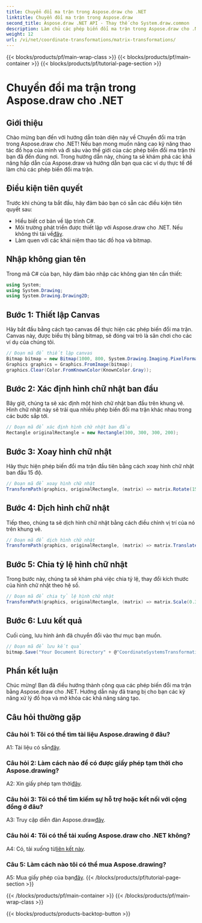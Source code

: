 ```yaml
---
title: Chuyển đổi ma trận trong Aspose.draw cho .NET
linktitle: Chuyển đổi ma trận trong Aspose.draw
second_title: Aspose.draw .NET API - Thay thế cho System.draw.common
description: Làm chủ các phép biến đổi ma trận trong Aspose.draw cho .NET với hướng dẫn từng bước này.
weight: 12
url: /vi/net/coordinate-transformations/matrix-transformations/
---
```


{{< blocks/products/pf/main-wrap-class >}}
{{< blocks/products/pf/main-container >}}
{{< blocks/products/pf/tutorial-page-section >}}

# Chuyển đổi ma trận trong Aspose.draw cho .NET

## Giới thiệu

Chào mừng bạn đến với hướng dẫn toàn diện này về Chuyển đổi ma trận trong Aspose.draw cho .NET! Nếu bạn mong muốn nâng cao kỹ năng thao tác đồ họa của mình và đi sâu vào thế giới của các phép biến đổi ma trận thì bạn đã đến đúng nơi. Trong hướng dẫn này, chúng ta sẽ khám phá các khả năng hấp dẫn của Aspose.draw và hướng dẫn bạn qua các ví dụ thực tế để làm chủ các phép biến đổi ma trận.

## Điều kiện tiên quyết

Trước khi chúng ta bắt đầu, hãy đảm bảo bạn có sẵn các điều kiện tiên quyết sau:

- Hiểu biết cơ bản về lập trình C#.
-  Môi trường phát triển được thiết lập với Aspose.draw cho .NET. Nếu không thì tải về[đây](https://releases.aspose.com/drawing/net/).
- Làm quen với các khái niệm thao tác đồ họa và bitmap.

## Nhập không gian tên

Trong mã C# của bạn, hãy đảm bảo nhập các không gian tên cần thiết:

```csharp
using System;
using System.Drawing;
using System.Drawing.Drawing2D;
```

## Bước 1: Thiết lập Canvas

Hãy bắt đầu bằng cách tạo canvas để thực hiện các phép biến đổi ma trận. Canvas này, được biểu thị bằng bitmap, sẽ đóng vai trò là sân chơi cho các ví dụ của chúng tôi.

```csharp
// Đoạn mã để thiết lập canvas
Bitmap bitmap = new Bitmap(1000, 800, System.Drawing.Imaging.PixelFormat.Format32bppPArgb);
Graphics graphics = Graphics.FromImage(bitmap);
graphics.Clear(Color.FromKnownColor(KnownColor.Gray));
```

## Bước 2: Xác định hình chữ nhật ban đầu

Bây giờ, chúng ta sẽ xác định một hình chữ nhật ban đầu trên khung vẽ. Hình chữ nhật này sẽ trải qua nhiều phép biến đổi ma trận khác nhau trong các bước sắp tới.

```csharp
// Đoạn mã để xác định hình chữ nhật ban đầu
Rectangle originalRectangle = new Rectangle(300, 300, 300, 200);
```

## Bước 3: Xoay hình chữ nhật

Hãy thực hiện phép biến đổi ma trận đầu tiên bằng cách xoay hình chữ nhật ban đầu 15 độ.

```csharp
// Đoạn mã để xoay hình chữ nhật
TransformPath(graphics, originalRectangle, (matrix) => matrix.Rotate(15.0f));
```

## Bước 4: Dịch hình chữ nhật

Tiếp theo, chúng ta sẽ dịch hình chữ nhật bằng cách điều chỉnh vị trí của nó trên khung vẽ.

```csharp
// Đoạn mã để dịch hình chữ nhật
TransformPath(graphics, originalRectangle, (matrix) => matrix.Translate(-250, -250));
```

## Bước 5: Chia tỷ lệ hình chữ nhật

Trong bước này, chúng ta sẽ khám phá việc chia tỷ lệ, thay đổi kích thước của hình chữ nhật theo hệ số.

```csharp
// Đoạn mã để chia tỷ lệ hình chữ nhật
TransformPath(graphics, originalRectangle, (matrix) => matrix.Scale(0.3f, 0.3f));
```

## Bước 6: Lưu kết quả

Cuối cùng, lưu hình ảnh đã chuyển đổi vào thư mục bạn muốn.

```csharp
// Đoạn mã để lưu kết quả
bitmap.Save("Your Document Directory" + @"CoordinateSystemsTransformations\MatrixTransformations_out.png");
```

## Phần kết luận

Chúc mừng! Bạn đã điều hướng thành công qua các phép biến đổi ma trận bằng Aspose.draw cho .NET. Hướng dẫn này đã trang bị cho bạn các kỹ năng xử lý đồ họa và mở khóa các khả năng sáng tạo.

## Câu hỏi thường gặp

### Câu hỏi 1: Tôi có thể tìm tài liệu Aspose.drawing ở đâu?

 A1: Tài liệu có sẵn[đây](https://reference.aspose.com/drawing/net/).

### Câu hỏi 2: Làm cách nào để có được giấy phép tạm thời cho Aspose.drawing?

 A2: Xin giấy phép tạm thời[đây](https://purchase.aspose.com/temporary-license/).

### Câu hỏi 3: Tôi có thể tìm kiếm sự hỗ trợ hoặc kết nối với cộng đồng ở đâu?

 A3: Truy cập diễn đàn Aspose.draw[đây](https://forum.aspose.com/c/diagram/17).

### Câu hỏi 4: Tôi có thể tải xuống Aspose.draw cho .NET không?

 A4: Có, tải xuống từ[liên kết này](https://releases.aspose.com/drawing/net/).

### Câu 5: Làm cách nào tôi có thể mua Aspose.drawing?

 A5: Mua giấy phép của bạn[đây](https://purchase.aspose.com/buy).
{{< /blocks/products/pf/tutorial-page-section >}}

{{< /blocks/products/pf/main-container >}}
{{< /blocks/products/pf/main-wrap-class >}}

{{< blocks/products/products-backtop-button >}}
